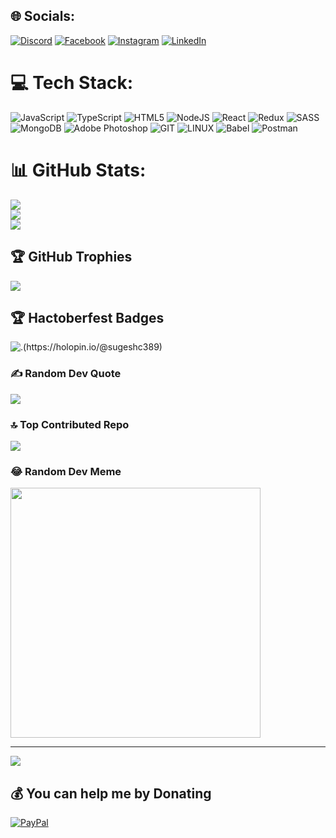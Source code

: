 
## 🌐 Socials:
[![Discord](https://img.shields.io/badge/Discord-%237289DA.svg?logo=discord&logoColor=white)](https://discord.gg/sugeshc389#02389) [![Facebook](https://img.shields.io/badge/Facebook-%231877F2.svg?logo=Facebook&logoColor=white)](https://facebook.com/sugeshc389) [![Instagram](https://img.shields.io/badge/Instagram-%23E4405F.svg?logo=Instagram&logoColor=white)](https://instagram.com/sugeshc389) [![LinkedIn](https://img.shields.io/badge/LinkedIn-%230077B5.svg?logo=linkedin&logoColor=white)](https://linkedin.com/in/sugeshc389) 

# 💻 Tech Stack:
![JavaScript](https://img.shields.io/badge/javascript-%23323330.svg?style=for-the-badge&logo=javascript&logoColor=%23F7DF1E) ![TypeScript](https://img.shields.io/badge/typescript-%23007ACC.svg?style=for-the-badge&logo=typescript&logoColor=white) ![HTML5](https://img.shields.io/badge/html5-%23E34F26.svg?style=for-the-badge&logo=html5&logoColor=white) ![NodeJS](https://img.shields.io/badge/node.js-6DA55F?style=for-the-badge&logo=node.js&logoColor=white) ![React](https://img.shields.io/badge/react-%2320232a.svg?style=for-the-badge&logo=react&logoColor=%2361DAFB) ![Redux](https://img.shields.io/badge/redux-%23593d88.svg?style=for-the-badge&logo=redux&logoColor=white) ![SASS](https://img.shields.io/badge/SASS-hotpink.svg?style=for-the-badge&logo=SASS&logoColor=white) ![MongoDB](https://img.shields.io/badge/MongoDB-%234ea94b.svg?style=for-the-badge&logo=mongodb&logoColor=white) ![Adobe Photoshop](https://img.shields.io/badge/adobe%20photoshop-%2331A8FF.svg?style=for-the-badge&logo=adobe%20photoshop&logoColor=white) ![GIT](https://img.shields.io/badge/Git-fc6d26?style=for-the-badge&logo=git&logoColor=white) ![LINUX](https://img.shields.io/badge/Linux-FCC624?style=for-the-badge&logo=linux&logoColor=black) ![Babel](https://img.shields.io/badge/Babel-F9DC3e?style=for-the-badge&logo=babel&logoColor=black) ![Postman](https://img.shields.io/badge/Postman-FF6C37?style=for-the-badge&logo=postman&logoColor=white)
# 📊 GitHub Stats:
![](https://github-readme-stats.vercel.app/api?username=sugeshc389&theme=radical&hide_border=false&include_all_commits=true&count_private=false)<br/>
![](https://github-readme-streak-stats.herokuapp.com/?user=sugeshc389&theme=radical&hide_border=false)<br/>
![](https://github-readme-stats.vercel.app/api/top-langs/?username=sugeshc389&theme=radical&hide_border=false&include_all_commits=true&count_private=false&layout=compact)

## 🏆 GitHub Trophies
![](https://github-profile-trophy.vercel.app/?username=sugeshc389&theme=radical&no-frame=false&no-bg=true&margin-w=4)

## 🏆 Hactoberfest Badges
![.](https://holopin.me/sugeshc389/clnesbdks27810fmjv254bs3p.)(https://holopin.io/@sugeshc389)


### ✍️ Random Dev Quote
![](https://quotes-github-readme.vercel.app/api?type=horizontal&theme=radical)

### 🔝 Top Contributed Repo
![](https://github-contributor-stats.vercel.app/api?username=sugeshc389&limit=5&theme=tokyonight&combine_all_yearly_contributions=true)

### 😂 Random Dev Meme
<img src='https://randommeme-five.vercel.app/' style="height: 400px;"/>

---
[![](https://visitcount.itsvg.in/api?id=sugeshc389&icon=0&color=0)](https://visitcount.itsvg.in)

  ## 💰 You can help me by Donating
  [![PayPal](https://img.shields.io/badge/PayPal-00457C?style=for-the-badge&logo=paypal&logoColor=white)](https://paypal.me/sugeshc389@gmail.com) 

  
<!-- Proudly created with GPRM ( https://gprm.itsvg.in ) -->
